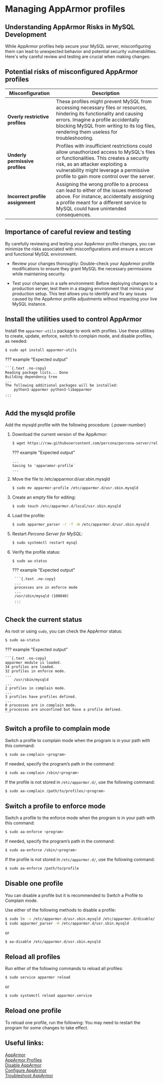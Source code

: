 # Managing AppArmor profiles

## Understanding AppArmor Risks in MySQL Development

While AppArmor profiles help secure your MySQL server, misconfiguring them can lead to unexpected behavior and potential security vulnerabilities. Here's why careful review and testing are crucial when making changes:

## Potential risks of misconfigured AppArmor profiles

| Misconfiguration | Description |
|---|---|
| **Overly restrictive profiles** |  These profiles might prevent MySQL from accessing necessary files or resources, hindering its functionality and causing errors. Imagine a profile accidentally blocking MySQL from writing to its log files, rendering them useless for troubleshooting. |
| **Underly permissive profiles** |  Profiles with insufficient restrictions could allow unauthorized access to MySQL's files or functionalities. This creates a security risk, as an attacker exploiting a vulnerability might leverage a permissive profile to gain more control over the server.  |
| **Incorrect profile assignment** |   Assigning the wrong profile to a process can lead to either of the issues mentioned above.  For instance, accidentally assigning a profile meant for a different service to MySQL could have unintended consequences. |

## Importance of careful review and testing

By carefully reviewing and testing your AppArmor profile changes, you can minimize the risks associated with misconfigurations and ensure a secure and functional MySQL environment.

* Review your changes thoroughly: Double-check your AppArmor profile modifications to ensure they grant MySQL the necessary permissions while maintaining security. 

* Test your changes in a safe environment: Before deploying changes to a production server, test them in a staging environment that mimics your production setup. This test allows you to identify and fix any issues caused by the AppArmor profile adjustments without impacting your live MySQL instance.

## Install the utilities used to control AppArmor

Install the `apparmor-utils` package to work with profiles. Use these utilities to create, update, enforce, switch to complain mode, and disable profiles, as needed:

```{.bash data-prompt="$"}
$ sudo apt install apparmor-utils
```

??? example "Expected output"

    ```{.text .no-copy}
    Reading package lists... Done
    Building dependency tree
    ...
    The following additional packages will be installed:
        python3-apparmor python3-libapparmor
    ...
    ```

## Add the mysqld profile

Add the mysqld profile with the following procedure:
{.power-number}

1. Download the current version of the AppArmor:

    ```{.bash data-prompt="$"}
    $ wget https://raw.githubusercontent.com/percona/percona-server/release-{{release}}/build-ps/debian/percona-server-server.install
    ```

    ??? example "Expected output"

    ```{.text .no-copy}
    ...
    Saving to 'apparamor-profile`
    ...
    ```

2. Move the file to /etc/apparmor.d/usr.sbin.mysqld

    ```{.bash data-prompt="$"}
    $ sudo mv apparmor-profile /etc/apparmor.d/usr.sbin.mysqld
    ```

3. Create an empty file for editing:

    ```{.bash data-prompt="$"}
    $ sudo touch /etc/apparmor.d/local/usr.sbin.mysqld
    ```

4. Load the profile:

    ```{.bash data-prompt="$"}
    $ sudo apparmor_parser -r -T -W /etc/apparmor.d/usr.sbin.mysqld
    ```

5. Restart *Percona Server for MySQL*:

    ```{.bash data-prompt="$"}
    $ sudo systemctl restart mysql
    ```

6. Verify the profile status:
 
    ```{.bash data-prompt="$"}
    $ sudo aa-status
    ```

    ??? example "Expected output"

        ```{.text .no-copy}
        ...
        processes are in enforce mode
        ...
        /usr/sbin/mysqld (100840)
        ...
        ```

## Check the current status

As root or using `sudo`, you can check the AppArmor status:

```{.bash data-prompt="$"}
$ sudo aa-status
```

??? example "Expected output"

    ```{.text .no-copy}
    apparmor module is loaded.
    34 profiles are loaded.
    32 profiles in enforce mode.
    ...
        /usr/sbin/mysqld
    ...
    2 profiles in complain mode.
    ...
    3 profiles have profiles defined.
    ...
    0 processes are in complain mode.
    0 processes are unconfined but have a profile defined.
    ```

## Switch a profile to complain mode

Switch a profile to complain mode when the program is in your path with this command:

```{.bash data-prompt="$"}
$ sudo aa-complain <program>
```

If needed, specify the program’s path in the command:

```{.bash data-prompt="$"}
$ sudo aa-complain /sbin/<program>
```

If the profile is not stored in `/etc/apparmor.d/`, use the following command:

```{.bash data-prompt="$"}
$ sudo aa-complain /path/to/profiles/<program>
```

## Switch a profile to enforce mode

Switch a profile to the enforce mode when the program is in your path with this command:

```{.bash data-prompt="$"}
$ sudo aa-enforce <program>
```

If needed, specify the program’s path in the command:

```{.bash data-prompt="$"}
$ sudo aa-enforce /sbin/<program>
```

If the profile is not stored in `/etc/apparmor.d/`, use the following command:

```{.bash data-prompt="$"}
$ sudo aa-enforce /path/to/profile
```

## Disable one profile

You can disable a profile but it is recommended to Switch a Profile to Complain mode.

Use either of the following methods to disable a profile:

```{.bash data-prompt="$"}
$ sudo ln -s /etc/apparmor.d/usr.sbin.mysqld /etc/apparmor.d/disable/
$ sudo apparmor_parser -R /etc/apparmor.d/usr.sbin.mysqld
```

or

```{.bash data-prompt="$"}
$ aa-disable /etc/apparmor.d/usr.sbin.mysqld
```

## Reload all profiles

Run either of the following commands to reload all profiles:

```{.bash data-prompt="$"}
$ sudo service apparmor reload
```

or

```{.bash data-prompt="$"}
$ sudo systemctl reload apparmor.service
```

## Reload one profile

To reload one profile, run the following:
You may need to restart the program for some changes to take effect.

## Useful links:

[AppArmor](apparmor.md)<br>
[AppArmor Profiles](apparmor-profiles.md)<br>
[Disable AppArmor](disable-apparmor.md)<br>
[Configure AppArmor](configure-apparmor.md)<br>
[Troubleshoot AppArmor](troubleshoot-apparmor.md)